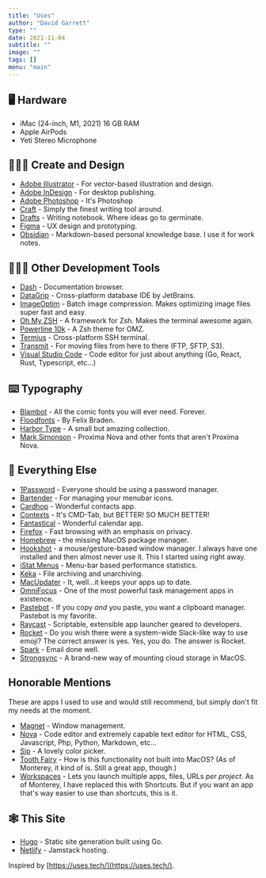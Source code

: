 ```yaml
---
title: "Uses"
author: "David Garrett"
type: ""
date: 2021-11-04
subtitle: ""
image: ""
tags: []
menu: "main"
---
```


## 🖥 Hardware

* iMac (24-inch, M1, 2021) 16 GB RAM
* Apple AirPods
* Yeti Stereo Microphone

## 👨🏽‍🎨 Create and Design

* [Adobe Illustrator](https://www.adobe.com/products/illustrator.html) - For vector-based illustration and design.
* [Adobe InDesign](https://www.adobe.com/products/indesign.html) - For desktop publishing.
* [Adobe Photoshop](https://www.adobe.com/products/photoshop.html) - It's Photoshop
* [Craft](https://www.craft.do/) - Simply the finest writing tool around.
* [Drafts](https://getdrafts.com/) - Writing notebook. Where ideas go to germinate.
* [Figma](https://www.figma.com) - UX design and prototyping.
* [Obsidian](https://www.obsidian.md) - Markdown-based personal knowledge base. I use it for work notes.

## 🧑🏽‍💻 Other Development Tools

* [Dash](https://kapeli.com/dash) - Documentation browser.
* [DataGrip](https://www.jetbrains.com/datagrip/) - Cross-platform database IDE by JetBrains.
* [ImageOptim](https://imageoptim.com/) - Batch image compression. Makes optimizing image files super fast and easy.
* [Oh My ZSH](https://ohmyz.sh/) - A framework for Zsh. Makes the terminal awesome again.
* [Powerline 10k](https://github.com/romkatv/powerlevel10k) - A Zsh theme for OMZ.
* [Termius](https://termius.com/) - Cross-platform SSH terminal.
* [Transmit](https://panic.com/transmit/) - For moving files from here to there (FTP, SFTP, S3).
* [Visual Studio Code](https://code.visualstudio.com/) - Code editor for just about anything (Go, React, Rust, Typescript, etc...)

## ⌨️ Typography

* [Blambot](https://blambot.com/) - All the comic fonts you will ever need. Forever.
* [Floodfonts](https://www.floodfonts.com/) - By Felix Braden.
* [Harbor Type](https://www.harbortype.com/) - A small but amazing collection.
* [Mark Simonson](https://www.marksimonson.com/) - Proxima Nova and other fonts that aren't Proxima Nova.

## 📝 Everything Else

* [1Password](https://1password.com/) - Everyone should be using a password manager.
* [Bartender](https://www.macbartender.com/) - For managing your menubar icons.
* [Cardhop](https://flexibits.com/cardhop) - Wonderful contacts app.
* [Contexts](https://contexts.co/) - It's CMD-Tab, but BETTER! SO MUCH BETTER!
* [Fantastical](https://flexibits.com/fantastical) - Wonderful calendar app.
* [Firefox](https://www.mozilla.org/en-US/firefox/new/) - Fast browsing with an emphasis on privacy.
* [Homebrew](https://brew.sh) - the missing MacOS package manager.
* [Hookshot](https://hookshot.app) - a mouse/gesture-based window manager. I always have one installed and then almost never use it. This I started using right away.
* [iStat Menus](https://bjango.com/mac/istatmenus/) - Menu-bar based performance statistics.
* [Keka](https://www.keka.io/en/) - File archiving and unarchiving.
* [MacUpdater](https://www.corecode.io/macupdater/) - It, well...it keeps your apps up to date.
* [OmniFocus](https://www.omnigroup.com/omnifocus/) - One of the most powerful task management apps in existence.
* [Pastebot](https://tapbots.com/pastebot/) - If you copy *and* you paste, you want a clipboard manager. Pastebot is my favorite.
* [Raycast](https://raycast.com/) - Scriptable, extensible app launcher geared to developers.
* [Rocket](https://matthewpalmer.net/rocket/) - Do you wish there were a system-wide Slack-like way to use emoji? The correct answer is yes. Yes, you do. The answer is Rocket.
* [Spark](https://sparkmailapp.com/) - Email done well.
* [Strongsync](https://www.expandrive.com/strongsync/) - A brand-new way of mounting cloud storage in MacOS.

## Honorable Mentions

These are apps I used to use and would still recommend, but simply don't fit my needs at the moment.

* [Magnet](https://magnet.crowdcafe.com/) - Window management.
* [Nova](https://nova.app/) - Code editor and extremely capable text editor for HTML, CSS, Javascript, Php, Python, Markdown, etc...
* [Sip](https://sipapp.io/) - A lovely color picker.
* [Tooth Fairy](https://c-command.com/toothfairy/) - How is this functionality not built into MacOS? (As of Monterey, it kind of is. Still a great app, though.)
* [Workspaces](https://www.apptorium.com/workspaces) - Lets you launch multiple apps, files, URLs *per project*. As of Monterey, I have replaced this with Shortcuts. But if you want an app that's way easier to use than shortcuts, this is it.

## 🕸️ This Site

* [Hugo](https://gohugo.io/) - Static site generation built using Go.
* [Netlify](https://www.netlify.com/) - Jamstack hosting.

Inspired by [https://uses.tech/](https://uses.tech/).
